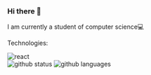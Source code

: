 ### Hi there 👋

I am currently a student of computer science💻

Technologies:
<div>
  <img src="https://img.shields.io/badge/-ReactJS-blue" alt="react"/>
 </div
 - NodeJS
 - React Native

<div>
  <img src="https://github-readme-stats.vercel.app/api?username=lucasNetwork&show_icons=true&theme=tokyonight" alt="github status"/>  
  <img src="https://github-readme-stats.vercel.app/api/top-langs/?username=lucasNetwork&layout=compact&theme=tokyonight" alt="github languages"/>
</div>

<!--
**lucasnetwork/lucasnetwork** is a ✨ _special_ ✨ repository because its `README.md` (this file) appears on your GitHub profile.

Here are some ideas to get you started:

- 🔭 I’m currently working on ...
- 🌱 I’m currently learning ...
- 👯 I’m looking to collaborate on ...
- 🤔 I’m looking for help with ...
- 💬 Ask me about ...
- 📫 How to reach me: ...
- 😄 Pronouns: ...
- ⚡ Fun fact: ...
-->

